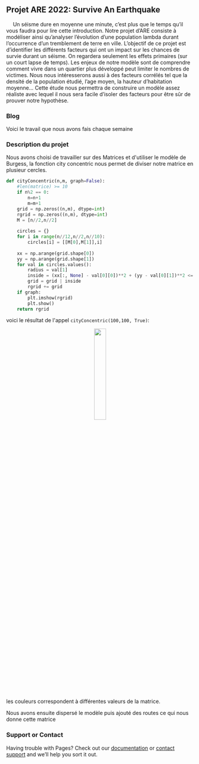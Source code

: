 ## Projet ARE 2022: Survive An Earthquake

  Un séisme dure en moyenne une minute, c’est plus que le temps qu’il vous faudra pour lire cette introduction. Notre projet d’ARE consiste à modéliser ainsi qu’analyser l’évolution d’une population lambda durant l’occurrence d’un tremblement de terre en ville. L’objectif de ce projet est d’identifier les différents facteurs qui ont un impact sur les chances de survie durant un séisme. On regardera seulement les effets primaires (sur un court lapse de temps). Les enjeux de notre modèle sont de comprendre comment vivre dans un quartier plus développé peut limiter le nombres de victimes. Nous nous intéresserons aussi à des facteurs corrélés tel que la densité de la population étudié, l’age moyen, la hauteur d’habitation moyenne… Cette étude nous permettra de construire un modèle assez réaliste avec lequel il nous sera facile d’isoler des facteurs pour être sûr de prouver notre hypothèse.

### Blog

Voici le travail que nous avons fais chaque semaine

### Description du projet

Nous avons choisi de travailler sur des Matrices et d'utiliser le modèle de Burgess, la fonction city concentric nous permet de diviser notre matrice en plusieur cercles.
```py
def cityConcentric(n,m, graph=False):
    #len(matrice) >= 10
    if n%2 == 0:
        n=n+1
        m=m+1
    grid = np.zeros((n,m), dtype=int) 
    rgrid = np.zeros((n,m), dtype=int) 
    M = [n//2,n//2]
        
    circles = {}
    for i in range(n//12,n//2,n//10):
        circles[i] = [[M[0],M[1]],i]
    
    xx = np.arange(grid.shape[0])
    yy = np.arange(grid.shape[1])
    for val in circles.values():
        radius = val[1]
        inside = (xx[:, None] - val[0][0])**2 + (yy - val[0][1])**2 <= radius**2
        grid = grid | inside
        rgrid += grid
    if graph:
        plt.imshow(rgrid)
        plt.show()
    return rgrid
```

voici le résultat de l'appel `cityConcentric(100,100, True)`: 

<p align="center" width="100%">
    <img width="25%" src="https://user-images.githubusercontent.com/99738357/163983314-b5af5387-a496-4715-94f9-5afcf9927ca8.png">
    <figcaption>les couleurs correspondent à différentes valeurs de la matrice.</figcaption>
</p>

Nous avons ensuite dispersé le modèle puis ajouté des routes ce qui nous donne cette matrice

### Support or Contact

Having trouble with Pages? Check out our [documentation](https://docs.github.com/categories/github-pages-basics/) or [contact support](https://support.github.com/contact) and we’ll help you sort it out.
